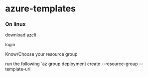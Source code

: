 # azure-templates

### On linux

download azcli

login

Know/Choose your resource group

run the following
`az group deployment create --resource-group <my-resource-group> --template-uri 
